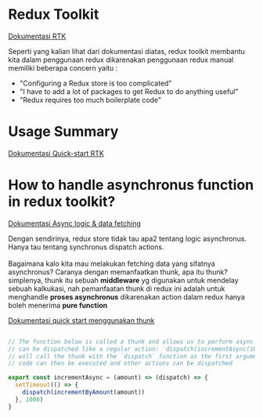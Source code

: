 # Redux Toolkit
[Dokumentasi RTK](https://redux-toolkit.js.org/)

Seperti yang kalian lihat dari dokumentasi diatas, redux toolkit membantu kita dalam penggunaan redux dikarenakan penggunaan redux manual memiliki beberapa concern yaitu :
- "Configuring a Redux store is too complicated"
- "I have to add a lot of packages to get Redux to do anything useful"
- "Redux requires too much boilerplate code"


# Usage Summary
[Dokumentasi Quick-start RTK](https://redux-toolkit.js.org/tutorials/quick-start)

# How to handle asynchronus function in redux toolkit?
[Dokumentasi Async logic & data fetching](https://redux.js.org/tutorials/essentials/part-5-async-logic)

Dengan sendirinya, redux store tidak tau apa2 tentang logic asynchronus. Hanya tau tentang synchronus dispatch actions. 
<br>
<br>
Bagaimana kalo kita mau melakukan fetching data yang sifatnya asynchronus? Caranya dengan memanfaatkan thunk, apa itu thunk? simplenya, thunk itu sebuah **middleware** yg digunakan untuk mendelay sebuah kalkukasi, nah pemanfaatan thunk di redux ini adalah untuk menghandle **proses asynchronus** dikarenakan action dalam redux hanya boleh menerima **pure function**

[Dokumentasi quick start menggunakan thunk](https://redux.js.org/tutorials/quick-start#full-counter-app-example)

```js

// The function below is called a thunk and allows us to perform async logic. It
// can be dispatched like a regular action: `dispatch(incrementAsync(10))`. This
// will call the thunk with the `dispatch` function as the first argument. Async
// code can then be executed and other actions can be dispatched

export const incrementAsync = (amount) => (dispatch) => {
  setTimeout(() => {
    dispatch(incrementByAmount(amount))
  }, 1000)
}
```